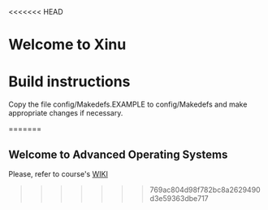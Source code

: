 <<<<<<< HEAD
# Welcome to Xinu

# Build instructions

Copy the file config/Makedefs.EXAMPLE to config/Makedefs and make appropriate changes if necessary.

=======
## Welcome to Advanced Operating Systems

Please, refer to course's [WIKI](https://github.iu.edu/SOIC-Operating-Systems/AOS-FA16/wiki)
>>>>>>> 769ac804d98f782bc8a2629490d3e59363dbe717
